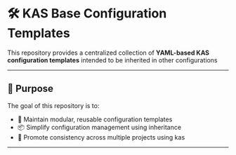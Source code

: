 # 🛠️ KAS Base Configuration Templates

This repository provides a centralized collection of **YAML-based KAS configuration templates** intended to be inherited in other configurations

---

## 📁 Purpose

The goal of this repository is to:

- 🧹 Maintain modular, reusable configuration templates
- 📦 Simplify configuration management using inheritance
- 🚀 Promote consistency across multiple projects using kas

---


